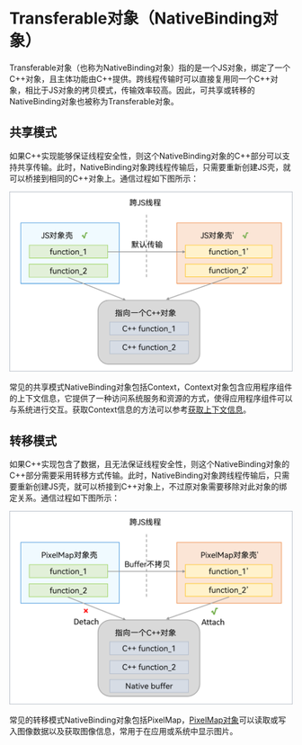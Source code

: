 # Transferable对象（NativeBinding对象）


Transferable对象（也称为NativeBinding对象）指的是一个JS对象，绑定了一个C++对象，且主体功能由C++提供。跨线程传输时可以直接复用同一个C++对象，相比于JS对象的拷贝模式，传输效率较高。因此，可共享或转移的NativeBinding对象也被称为Transferable对象。


## 共享模式

如果C++实现能够保证线程安全性，则这个NativeBinding对象的C++部分可以支持共享传输。此时，NativeBinding对象跨线程传输后，只需要重新创建JS壳，就可以桥接到相同的C++对象上。通信过程如下图所示：


![nativeBinding](figures/nativeBinding.png)


常见的共享模式NativeBinding对象包括Context，Context对象包含应用程序组件的上下文信息，它提供了一种访问系统服务和资源的方式，使得应用程序组件可以与系统进行交互。获取Context信息的方法可以参考[获取上下文信息](../application-models/application-context-stage.md)。


## 转移模式

如果C++实现包含了数据，且无法保证线程安全性，则这个NativeBinding对象的C++部分需要采用转移方式传输。此时，NativeBinding对象跨线程传输后，只需要重新创建JS壳，就可以桥接到C++对象上，不过原对象需要移除对此对象的绑定关系。通信过程如下图所示：

![nativeBinding_transfer](figures/nativeBinding_transfer.png)

常见的转移模式NativeBinding对象包括PixelMap，[PixelMap对象](../reference/apis-image-kit/js-apis-image.md#imagecreatepixelmap8)可以读取或写入图像数据以及获取图像信息，常用于在应用或系统中显示图片。
